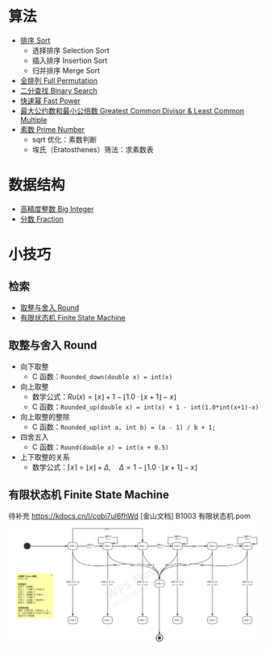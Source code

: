 # 算法

* [排序 Sort](./sort.cpp)
  * 选择排序 Selection Sort
  * 插入排序 Insertion Sort
  * 归并排序 Merge Sort
* [全排列 Full Permutation](./full_permutation.cpp)
* [二分查找 Binary Search](./BinarySearch.cpp)
* [快速幂 Fast Power](./fastPower.cpp)
* [最大公约数和最小公倍数 Greatest Common Divisor & Least Common Multiple](./gcd_lcm.cpp)
* [素数 Prime Number](./prime.cpp)
  * sqrt 优化：素数判断
  * 埃氏（Eratosthenes）筛法：求素数表

# 数据结构

* [高精度整数 Big Integer](./data_structure/BigInteger.cpp)
* [分数 Fraction](./data_structure/Fraction.cpp)

# 小技巧

## 检索

- [取整与舍入 Round](#取整与舍入-round) 
- [有限状态机 Finite State Machine](#有限状态机-finite-state-machine) 


## 取整与舍入 Round

* 向下取整
  * C 函数：`Rounded_down(double x) = int(x)`
* 向上取整
  * 数学公式：$Ru(x) = \lfloor x \rfloor + 1 - \lfloor 1.0 \cdot \lfloor x + 1 \rfloor - x \rfloor$
  * C 函数：`Rounded_up(double x) = int(x) + 1 - int(1.0*int(x+1)-x)`
* 向上取整的整除
  * C 函数：`Rounded_up(int a, int b) = (a - 1) / b + 1;`
* 四舍五入
  * C 函数：`Round(double x) = int(x + 0.5)`
* 上下取整的关系
  * 数学公式：$\lceil x \rceil = \lfloor x \rfloor + \Delta,\quad \Delta = 1 - \lfloor 1.0 \cdot \lfloor x + 1 \rfloor - x \rfloor$

## 有限状态机 Finite State Machine

待补充
https://kdocs.cn/l/cobi7ul6fhWd
[金山文档] B1003 有限状态机.pom
![B1003.png](./B1003.png)